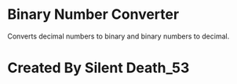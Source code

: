 # Binary Number Converter
Converts decimal numbers to binary and binary numbers to decimal.

# Created By Silent Death_53
